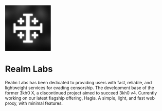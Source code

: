 <p align="left">
<kbd>
<img width="150px" src="logo.jpg">
</kbd>
</p>

<h1 align="left">Realm Labs</h1>

<p align="left">
Realm Labs has been dedicated to providing users with fast, reliable, and lightweight services for evading censorship. The development base of the former 3kh0 X, a discontinued project aimed to succeed 3kh0 v4. Currently working on our latest flagship offering, Hagia. A simple, light, and fast web proxy, with minimal features. 
</p>

